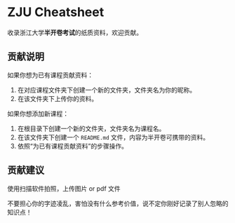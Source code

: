 # ZJU Cheatsheet

收录浙江大学**半开卷考试**的纸质资料，欢迎贡献。

## 贡献说明

如果你想为已有课程贡献资料：

1. 在对应课程文件夹下创建一个新的文件夹，文件夹名为你的昵称。
2. 在该文件夹下上传你的资料。

如果你想添加新课程：

1. 在根目录下创建一个新的文件夹，文件夹名为课程名。
2. 在该文件夹下创建一个 `README.md` 文件，内容为半开卷可携带的资料。
3. 依照“为已有课程贡献资料”的步骤操作。

## 贡献建议

使用扫描软件拍照，上传图片 or pdf 文件

不要担心你的字迹凌乱，害怕没有什么参考价值，说不定你刚好记录了别人忽略的知识点！